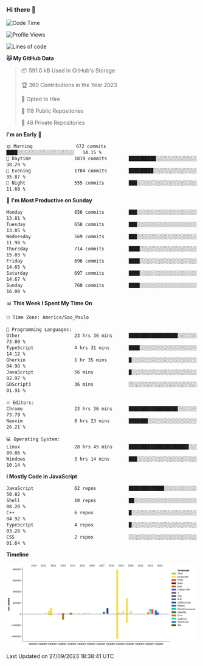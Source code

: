 ### Hi there 👋

<!--START_SECTION:waka-->
![Code Time](http://img.shields.io/badge/Code%20Time-5%2C061%20hrs%203%20mins-blue)

![Profile Views](http://img.shields.io/badge/Profile%20Views-0-blue)

![Lines of code](https://img.shields.io/badge/From%20Hello%20World%20I%27ve%20Written-2.0%20million%20lines%20of%20code-blue)

**🐱 My GitHub Data** 

> 📦 591.0 kB Used in GitHub's Storage 
 > 
> 🏆 360 Contributions in the Year 2023
 > 
> 💼 Opted to Hire
 > 
> 📜 118 Public Repositories 
 > 
> 🔑 48 Private Repositories 
 > 
**I'm an Early 🐤** 

```text
🌞 Morning                672 commits         ████░░░░░░░░░░░░░░░░░░░░░   14.15 % 
🌆 Daytime                1819 commits        ██████████░░░░░░░░░░░░░░░   38.29 % 
🌃 Evening                1704 commits        █████████░░░░░░░░░░░░░░░░   35.87 % 
🌙 Night                  555 commits         ███░░░░░░░░░░░░░░░░░░░░░░   11.68 % 
```
📅 **I'm Most Productive on Sunday** 

```text
Monday                   656 commits         ███░░░░░░░░░░░░░░░░░░░░░░   13.81 % 
Tuesday                  658 commits         ███░░░░░░░░░░░░░░░░░░░░░░   13.85 % 
Wednesday                569 commits         ███░░░░░░░░░░░░░░░░░░░░░░   11.98 % 
Thursday                 714 commits         ████░░░░░░░░░░░░░░░░░░░░░   15.03 % 
Friday                   696 commits         ████░░░░░░░░░░░░░░░░░░░░░   14.65 % 
Saturday                 697 commits         ████░░░░░░░░░░░░░░░░░░░░░   14.67 % 
Sunday                   760 commits         ████░░░░░░░░░░░░░░░░░░░░░   16.00 % 
```


📊 **This Week I Spent My Time On** 

```text
🕑︎ Time Zone: America/Sao_Paulo

💬 Programming Languages: 
Other                    23 hrs 36 mins      ██████████████████░░░░░░░   73.80 % 
TypeScript               4 hrs 31 mins       ████░░░░░░░░░░░░░░░░░░░░░   14.12 % 
Gherkin                  1 hr 35 mins        █░░░░░░░░░░░░░░░░░░░░░░░░   04.98 % 
JavaScript               56 mins             █░░░░░░░░░░░░░░░░░░░░░░░░   02.97 % 
GDScript3                36 mins             ░░░░░░░░░░░░░░░░░░░░░░░░░   01.91 % 

🔥 Editors: 
Chrome                   23 hrs 36 mins      ██████████████████░░░░░░░   73.79 % 
Neovim                   8 hrs 23 mins       ███████░░░░░░░░░░░░░░░░░░   26.21 % 

💻 Operating System: 
Linux                    28 hrs 45 mins      ██████████████████████░░░   89.86 % 
Windows                  3 hrs 14 mins       ███░░░░░░░░░░░░░░░░░░░░░░   10.14 % 
```

**I Mostly Code in JavaScript** 

```text
JavaScript               62 repos            █████████████░░░░░░░░░░░░   50.82 % 
Shell                    10 repos            ██░░░░░░░░░░░░░░░░░░░░░░░   08.20 % 
C++                      6 repos             █░░░░░░░░░░░░░░░░░░░░░░░░   04.92 % 
TypeScript               4 repos             █░░░░░░░░░░░░░░░░░░░░░░░░   03.28 % 
CSS                      2 repos             ░░░░░░░░░░░░░░░░░░░░░░░░░   01.64 % 
```



**Timeline**

![Lines of Code chart](https://raw.githubusercontent.com/jampow/jampow/master/assets/bar_graph.png)


 Last Updated on 27/09/2023 18:38:41 UTC
<!--END_SECTION:waka-->
